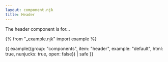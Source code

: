 ```yaml
---
layout: component.njk
title: Header
---
```


The header component is for...

{% from "_example.njk" import example %}

{{ example({group: "components", item: "header", example: "default", html: true, nunjucks: true, open: false}) | safe }}

